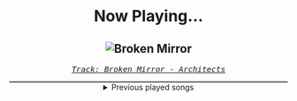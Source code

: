 <div align="center"> 
<h1>Now Playing...</h1>

![Broken Mirror](https://i.scdn.co/image/ab67616d00001e02fa9cf0435132ff2a17ce9d86)
--
_<samp><a href="https://open.spotify.com/track/44TUJhvq8ZSoIO1AzpD6X7">Track: Broken Mirror - Architects</a></samp>_

<div style="border: 1px #4B5054 solid"></div>
<details>
  <summary>
    Previous played songs
  </summary>
  <table>
    <thead>
      <tr>
        <th>
          Artist
        </th>
        <th>
          Song
        </th>
        <th>
          Link
        </th>
      </tr>
    </thead>
    <tbody>
      <tr><td>Architects</td><td>Broken Mirror</td><td><a href="https://open.spotify.com/track/44TUJhvq8ZSoIO1AzpD6X7">https://open.spotify.com/track/44TUJhvq8ZSoIO1AzpD6X7</a></td></tr><tr><td>Architects</td><td>Broken Mirror</td><td><a href="https://open.spotify.com/track/44TUJhvq8ZSoIO1AzpD6X7">https://open.spotify.com/track/44TUJhvq8ZSoIO1AzpD6X7</a></td></tr><tr><td>Windwaker</td><td>Get Out</td><td><a href="https://open.spotify.com/track/6Tu0awteujRw5KJw9SFx3t">https://open.spotify.com/track/6Tu0awteujRw5KJw9SFx3t</a></td></tr><tr><td>Everrest</td><td>Emergency</td><td><a href="https://open.spotify.com/track/7A5y2PtYus8JtvjDm6IA1A">https://open.spotify.com/track/7A5y2PtYus8JtvjDm6IA1A</a></td></tr><tr><td>Memphis May Fire</td><td>Paralyzed</td><td><a href="https://open.spotify.com/track/5dNqz2N6o1dIWWQKnN6TRE">https://open.spotify.com/track/5dNqz2N6o1dIWWQKnN6TRE</a></td></tr><tr><td>The Funeral Portrait</td><td>Holy Water</td><td><a href="https://open.spotify.com/track/18QBVNdS3BjQqSnN0l6okI">https://open.spotify.com/track/18QBVNdS3BjQqSnN0l6okI</a></td></tr><tr><td>ENMA</td><td>HIER KOMMT ENMA</td><td><a href="https://open.spotify.com/track/26JJme2aLveg6uC6JnXYF3">https://open.spotify.com/track/26JJme2aLveg6uC6JnXYF3</a></td></tr><tr><td>ENMA</td><td>HIER KOMMT ENMA</td><td><a href="https://open.spotify.com/track/26JJme2aLveg6uC6JnXYF3">https://open.spotify.com/track/26JJme2aLveg6uC6JnXYF3</a></td></tr><tr><td>ENMA</td><td>HIER KOMMT ENMA</td><td><a href="https://open.spotify.com/track/26JJme2aLveg6uC6JnXYF3">https://open.spotify.com/track/26JJme2aLveg6uC6JnXYF3</a></td></tr><tr><td>ENMA</td><td>HIER KOMMT ENMA</td><td><a href="https://open.spotify.com/track/26JJme2aLveg6uC6JnXYF3">https://open.spotify.com/track/26JJme2aLveg6uC6JnXYF3</a></td></tr><tr><td>KILL KARL</td><td>I'M A METALHEAD, BITCH!</td><td><a href="https://open.spotify.com/track/38ENlrQMSdDpCBZq7T6xcH">https://open.spotify.com/track/38ENlrQMSdDpCBZq7T6xcH</a></td></tr><tr><td>KILL KARL</td><td>I'M A METALHEAD, BITCH!</td><td><a href="https://open.spotify.com/track/38ENlrQMSdDpCBZq7T6xcH">https://open.spotify.com/track/38ENlrQMSdDpCBZq7T6xcH</a></td></tr><tr><td>KILL KARL</td><td>I'M A METALHEAD, BITCH!</td><td><a href="https://open.spotify.com/track/38ENlrQMSdDpCBZq7T6xcH">https://open.spotify.com/track/38ENlrQMSdDpCBZq7T6xcH</a></td></tr><tr><td>Citizen Soldier</td><td>The Liar</td><td><a href="https://open.spotify.com/track/6pcomFzFlxfIYeAxxY73L4">https://open.spotify.com/track/6pcomFzFlxfIYeAxxY73L4</a></td></tr><tr><td>Citizen Soldier</td><td>The Liar</td><td><a href="https://open.spotify.com/track/6pcomFzFlxfIYeAxxY73L4">https://open.spotify.com/track/6pcomFzFlxfIYeAxxY73L4</a></td></tr><tr><td>Citizen Soldier</td><td>The Liar</td><td><a href="https://open.spotify.com/track/6pcomFzFlxfIYeAxxY73L4">https://open.spotify.com/track/6pcomFzFlxfIYeAxxY73L4</a></td></tr><tr><td>Shiro SAGISU</td><td>Worthy of Respect - vocalise</td><td><a href="https://open.spotify.com/track/45JuhZRX44sNd0j0akmQ98">https://open.spotify.com/track/45JuhZRX44sNd0j0akmQ98</a></td></tr><tr><td>izzy reign</td><td>Broken by Design</td><td><a href="https://open.spotify.com/track/4aByH1J9Nz5JooEzIE10pZ">https://open.spotify.com/track/4aByH1J9Nz5JooEzIE10pZ</a></td></tr><tr><td>NOTHING MORE</td><td>HOUSE ON SAND (feat. Eric V. of I Prevail)</td><td><a href="https://open.spotify.com/track/7su938XEBoz7xlyepOQCYE">https://open.spotify.com/track/7su938XEBoz7xlyepOQCYE</a></td></tr><tr><td>Windwaker</td><td>Arcane</td><td><a href="https://open.spotify.com/track/6opPm7ldduOxXQuml8HMTK">https://open.spotify.com/track/6opPm7ldduOxXQuml8HMTK</a></td></tr>
    </tbody>
  </table>
</details>

</div>
